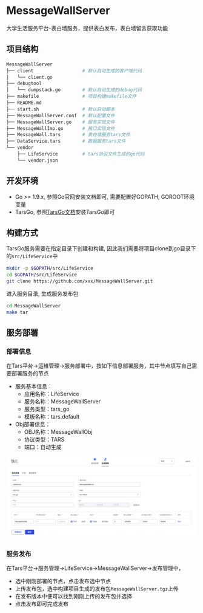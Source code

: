 # MessageWallServer
大学生活服务平台-表白墙服务，提供表白发布，表白墙留言获取功能

## 项目结构
```sh
MessageWallServer
├── client                  # 默认自动生成的客户端代码
│   └── client.go
├── debugtool
│   └── dumpstack.go        # 默认自动生成的debug代码
├── makefile                # 项目构建makefile文件
├── README.md
├── start.sh                # 默认启动脚本
├── MessageWallServer.conf  # 默认配置文件
├── MessageWallServer.go    # 服务实现文件
├── MessageWallImp.go       # 接口实现文件
├── MessageWall.tars        # 表白墙服务tars文件
├── DataService.tars        # 数据服务tars文件
└── vendor
    ├── LifeService         # tars协议文件生成的go代码
    └── vendor.json
```

## 开发环境
* Go >= 1.9.x, 参照Go官网安装文档即可, 需要配置好GOPATH, GOROOT环境变量
* TarsGo, 参照[TarsGo文档](https://github.com/TarsCloud/TarsGo/blob/master/docs/tars_go_quickstart.md)安装TarsGo即可

## 构建方式
TarsGo服务需要在指定目录下创建和构建, 因此我们需要将项目clone到go目录下的`src/LifeService`中
```sh
mkdir -p $GOPATH/src/LifeService
cd $GOPATH/src/LifeService
git clone https://github.com/xxx/MessageWallServer.git
```
进入服务目录, 生成服务发布包
```sh
cd MessageWallServer
make tar
```

## 服务部署
### 部署信息
在Tars平台->运维管理->服务部署中，按如下信息部署服务，其中节点填写自己需要部署服务的节点

* 服务基本信息：
    * 应用名称：LifeService
    * 服务名称：MessageWallServer
    * 服务类型：tars_go
    * 模板名称：tars.default
* Obj部署信息：
    * OBJ名称：MessageWallObj
    * 协议类型：TARS
    * 端口：自动生成

![tars-go](docs/images/deploy_template.png)

### 服务发布
在Tars平台->服务管理->LifeService->MessageWallServer->发布管理中，
* 选中刚刚部署的节点，点击发布选中节点
* 上传发布包，选中构建项目生成的发布包`MessageWallServer.tgz`上传
* 在发布版本中便可以找到刚刚上传的发布包并选择
* 点击发布即可完成发布